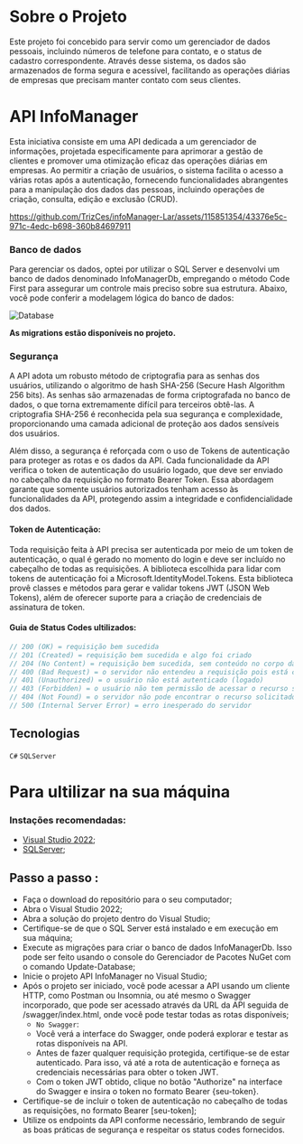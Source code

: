 # Sobre o Projeto


Este projeto foi concebido para servir como um gerenciador de dados pessoais, incluindo números de telefone para contato, e o status de cadastro correspondente. Através desse sistema, os dados são armazenados de forma segura e acessível, facilitando as operações diárias de empresas que precisam manter contato com seus clientes.

# API InfoManager

Esta iniciativa consiste em uma API dedicada a um gerenciador de informações, projetada especificamente para aprimorar a gestão de clientes e promover uma otimização eficaz das operações diárias em empresas. Ao permitir a criação de usuários, o sistema facilita o acesso a várias rotas após a autenticação, fornecendo funcionalidades abrangentes para a manipulação dos dados das pessoas, incluindo operações de criação, consulta, edição e exclusão (CRUD).


https://github.com/TrizCes/infoManager-Lar/assets/115851354/43376e5c-971c-4edc-b698-360b84697911


### Banco de dados

Para gerenciar os dados, optei por utilizar o SQL Server e desenvolvi um banco de dados denominado InfoManagerDb, empregando o método Code First para assegurar um controle mais preciso sobre sua estrutura. Abaixo, você pode conferir a modelagem lógica do banco de dados:

![Database](https://github.com/TrizCes/infoManager-Lar/assets/115851354/c81d1827-cea1-434d-b282-c2185f96c1eb)

**As migrations estão disponíveis no projeto.**

### Segurança

A API adota um robusto método de criptografia para as senhas dos usuários, utilizando o algoritmo de hash SHA-256 (Secure Hash Algorithm 256 bits). As senhas são armazenadas de forma criptografada no banco de dados, o que torna extremamente difícil para terceiros obtê-las. A criptografia SHA-256 é reconhecida pela sua segurança e complexidade, proporcionando uma camada adicional de proteção aos dados sensíveis dos usuários.

Além disso, a segurança é reforçada com o uso de Tokens de autenticação para proteger as rotas e os dados da API. Cada funcionalidade da API verifica o token de autenticação do usuário logado, que deve ser enviado no cabeçalho da requisição no formato Bearer Token. Essa abordagem garante que somente usuários autorizados tenham acesso às funcionalidades da API, protegendo assim a integridade e confidencialidade dos dados.

#### Token de Autenticação:

Toda requisição feita à API precisa ser autenticada por meio de um token de autenticação, o qual é gerado no momento do login e deve ser incluído no cabeçalho de todas as requisições. A biblioteca escolhida para lidar com tokens de autenticação foi a Microsoft.IdentityModel.Tokens. Esta biblioteca provê classes e métodos para gerar e validar tokens JWT (JSON Web Tokens), além de oferecer suporte para a criação de credenciais de assinatura de token.

#### Guia de Status Codes ultilizados:

```javascript
// 200 (OK) = requisição bem sucedida
// 201 (Created) = requisição bem sucedida e algo foi criado
// 204 (No Content) = requisição bem sucedida, sem conteúdo no corpo da resposta
// 400 (Bad Request) = o servidor não entendeu a requisição pois está com uma sintaxe/formato inválido
// 401 (Unauthorized) = o usuário não está autenticado (logado)
// 403 (Forbidden) = o usuário não tem permissão de acessar o recurso solicitado
// 404 (Not Found) = o servidor não pode encontrar o recurso solicitado
// 500 (Internal Server Error) = erro inesperado do servidor
```

## Tecnologias

`C#` `SQLServer`

# Para ultilizar na sua máquina

### Instações recomendadas:

- [Visual Studio 2022](https://visualstudio.microsoft.com/pt-br/);
- [SQLServer](https://www.microsoft.com/pt-br/sql-server/sql-server-downloads);

## Passo a passo :

- Faça o download do repositório para o seu computador;
- Abra o Visual Studio 2022;
- Abra a solução do projeto dentro do Visual Studio;
- Certifique-se de que o SQL Server está instalado e em execução em sua máquina;
- Execute as migrações para criar o banco de dados InfoManagerDb. Isso pode ser feito usando o console do Gerenciador de Pacotes NuGet com o comando Update-Database;
- Inicie o projeto API InfoManager no Visual Studio;
- Após o projeto ser iniciado, você pode acessar a API usando um cliente HTTP, como Postman ou Insomnia, ou até mesmo o Swagger incorporado, que pode ser acessado através da URL da API seguida de /swagger/index.html, onde você pode testar todas as rotas disponíveis;
    - `No Swagger`:
    - Você verá a interface do Swagger, onde poderá explorar e testar as rotas disponíveis na API.
    - Antes de fazer qualquer requisição protegida, certifique-se de estar autenticado. Para isso, vá até a rota de autenticação e forneça as credenciais necessárias para obter o token JWT.
    - Com o token JWT obtido, clique no botão "Authorize" na interface do Swagger e insira o token no formato Bearer {seu-token}.
- Certifique-se de incluir o token de autenticação no cabeçalho de todas as requisições, no formato Bearer [seu-token];
- Utilize os endpoints da API conforme necessário, lembrando de seguir as boas práticas de segurança e respeitar os status codes fornecidos.
